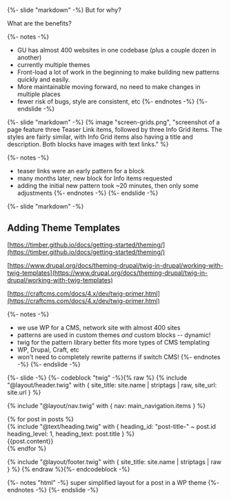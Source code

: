 {%- slide "markdown" -%}
But for why? <!-- .element: class="r-fit-text" -->

What are the benefits? <!-- .element: class="r-fit-text" -->

{%- notes -%}
- GU has almost 400 websites in one codebase (plus a couple dozen in another)
- currently multiple themes
- Front-load a lot of work in the beginning to make building new patterns quickly and easily.
- More maintainable moving forward, no need to make changes in multiple places
- fewer risk of bugs, style are consistent, etc
{%- endnotes -%}
{%- endslide -%}



{%- slide "markdown" -%}
{% image "screen-grids.png", "screenshot of a page feature three Teaser Link items, followed by three Info Grid items. The styles are fairly similar, with Info Grid items also having a title and description. Both blocks have images with text links." %}

{%- notes -%}
- teaser links were an early pattern for a block
- many months later, new block for Info items requested
- adding the initial new pattern took ~20 minutes, then only some adjustments
{%- endnotes -%}
{%- endslide -%}



{%- slide "markdown" -%}
## Adding Theme Templates <!-- .element: class="r-fit-text" -->

[https://timber.github.io/docs/getting-started/theming/](https://timber.github.io/docs/getting-started/theming/)

[https://www.drupal.org/docs/theming-drupal/twig-in-drupal/working-with-twig-templates](https://www.drupal.org/docs/theming-drupal/twig-in-drupal/working-with-twig-templates)

[https://craftcms.com/docs/4.x/dev/twig-primer.html](https://craftcms.com/docs/4.x/dev/twig-primer.html)

{%- notes -%}
- we use WP for a CMS, network site with almost 400 sites
- patterns are used in custom themes _and_ custom blocks -- dynamic!
- twig for the pattern library better fits more types of CMS templating
- WP, Drupal, Craft, etc
- won't need to completely rewrite patterns if switch CMS!
{%- endnotes -%}
{%- endslide -%}



{%- slide -%}
{%- codeblock "twig" -%}{% raw %}
{% include "@layout/header.twig" with {
  site_title: site.name | striptags | raw, site_url: site.url
} %}

{% include "@layout/nav.twig" with { nav: main_navigation.items } %}

<main class="main" aria-label="body content">
  {% for post in posts %}
    <article class="entry" aria-labelledby="post-title-{{post.id}}">
      {% include "@text/heading.twig" with {
        heading_id: "post-title-" ~ post.id
        heading_level: 1,
        heading_text: post.title
      } %}
      <div class="post-content">{{post.content}}</div>
    </article>
  {% endfor %}
</main>

{% include "@layout/footer.twig" with { site_title: site.name | striptags | raw } %}
{% endraw %}{%- endcodeblock -%}

{%- notes "html" -%}
super simplified layout for a post in a WP theme
{%- endnotes -%}
{%- endslide -%}
